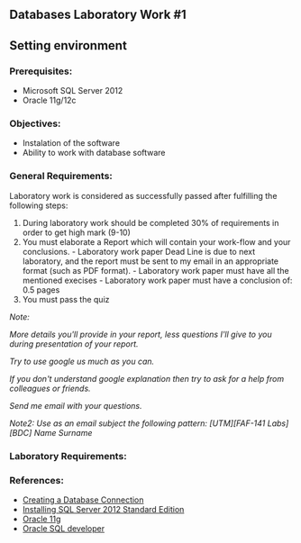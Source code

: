 ## Databases Laboratory Work #1 

## Setting environment

### Prerequisites:
  - Microsoft SQL Server 2012
  - Oracle 11g/12c

### Objectives:
  - Instalation of the software
  - Ability to work with database software

### General Requirements:
  Laboratory work is considered as successfully passed after fulfilling the following steps:

  1. During laboratory work should be completed 30% of requirements in order to get high mark (9-10)
  2. You must elaborate a Report which will contain your work-flow and your conclusions.
    - Laboratory work paper Dead Line is due to next laboratory, and the report must be sent to my email in an appropriate format (such as PDF format).
    - Laboratory work paper must have all the mentioned execises 
    - Laboratory work paper must have a conclusion of: 0.5 pages
  3. You must pass the quiz

  _Note:_

  _More details you'll provide in your report, less questions I'll give to you during presentation of your report._

  _Try to use google us much as you can._

  _If you don't understand google explanation then try to ask for a help from colleagues or friends._

  _Send me email with your questions._

  _Note2:_
  _Use as an email subject the following pattern: [UTM][FAF-141 Labs][BDC] Name Surname_


### Laboratory Requirements:
 
### References:
  - [Creating a Database Connection](http://www.oracle.com/webfolder/technetwork/tutorials/obe/db/sqldev/r30/SQLdev3.0_Querybuilder/sqldev3.0_QB.htm#t1)
  - [Installing SQL Server 2012 Standard Edition](http://www.exactsoftware.com/docs/DocView.aspx?DocumentID=%7B2e5c88a9-8611-4cb1-b229-92cac363e2fd%7D&NoHeader=1&NoSubject=1)
  - [Oracle 11g](https://docs.oracle.com/cd/E11882_01/server.112/e10897/install.htm#ADMQS002)
  - [Oracle SQL developer](http://www.oracle.com/technetwork/developer-tools/sql-developer/downloads/index.html)


